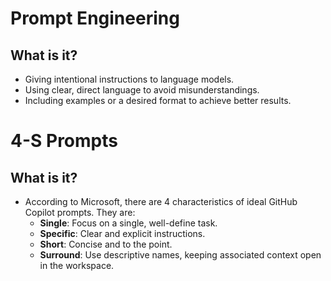 # Prompt Engineering

## What is it?

- Giving intentional instructions to language models.
- Using clear, direct language to avoid misunderstandings.
- Including examples or a desired format to achieve better results.

# 4-S Prompts

## What is it?

- According to Microsoft, there are 4 characteristics of ideal GitHub Copilot prompts. They are:
    - **Single**: Focus on a single, well-define task.
    - **Specific**: Clear and explicit instructions.
    - **Short**: Concise and to the point.
    - **Surround**: Use descriptive names, keeping associated context open in the workspace.

    